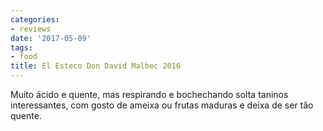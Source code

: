 ```yaml
---
categories:
- reviews
date: '2017-05-09'
tags:
- food
title: El Esteco Don David Malbec 2016
---
```


Muito ácido e quente, mas respirando e bochechando solta taninos interessantes, com gosto de ameixa ou frutas maduras e deixa de ser tão quente.
